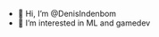 - 👋 Hi, I’m @DenisIndenbom
- 👀 I’m interested in ML and gamedev
<!---
DenisIndenbom/DenisIndenbom is a ✨ special ✨ repository because its `README.md` (this file) appears on your GitHub profile.
You can click the Preview link to take a look at your changes.
--->

